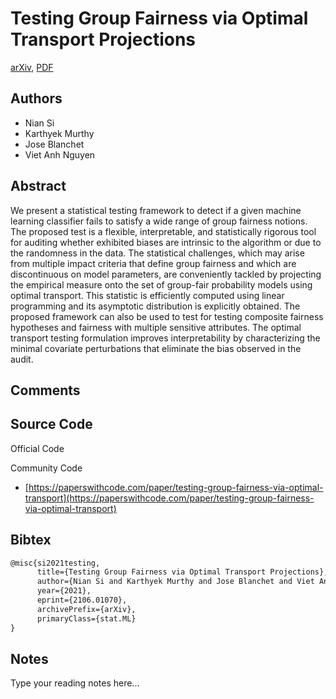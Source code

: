 
# Testing Group Fairness via Optimal Transport Projections

[arXiv](https://arxiv.org/abs/2106.01070), [PDF](https://arxiv.org/pdf/2106.01070.pdf)

## Authors

- Nian Si
- Karthyek Murthy
- Jose Blanchet
- Viet Anh Nguyen

## Abstract

We present a statistical testing framework to detect if a given machine learning classifier fails to satisfy a wide range of group fairness notions. The proposed test is a flexible, interpretable, and statistically rigorous tool for auditing whether exhibited biases are intrinsic to the algorithm or due to the randomness in the data. The statistical challenges, which may arise from multiple impact criteria that define group fairness and which are discontinuous on model parameters, are conveniently tackled by projecting the empirical measure onto the set of group-fair probability models using optimal transport. This statistic is efficiently computed using linear programming and its asymptotic distribution is explicitly obtained. The proposed framework can also be used to test for testing composite fairness hypotheses and fairness with multiple sensitive attributes. The optimal transport testing formulation improves interpretability by characterizing the minimal covariate perturbations that eliminate the bias observed in the audit.

## Comments



## Source Code

Official Code



Community Code

- [https://paperswithcode.com/paper/testing-group-fairness-via-optimal-transport](https://paperswithcode.com/paper/testing-group-fairness-via-optimal-transport)

## Bibtex

```tex
@misc{si2021testing,
      title={Testing Group Fairness via Optimal Transport Projections}, 
      author={Nian Si and Karthyek Murthy and Jose Blanchet and Viet Anh Nguyen},
      year={2021},
      eprint={2106.01070},
      archivePrefix={arXiv},
      primaryClass={stat.ML}
}
```

## Notes

Type your reading notes here...

